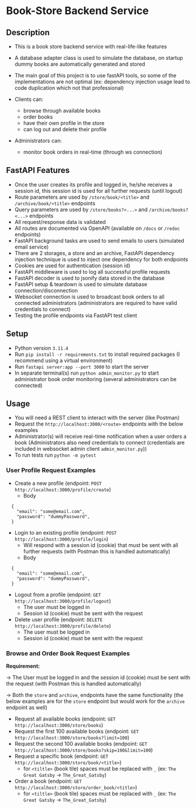 # Book-Store Backend Service
## Description
- This is a book store backend service with real-life-like features
- A database adapter class is used to simulate the database, on startup dummy books are automatically generated and stored
- The main goal of this project is to use fastAPI tools, so some of the implementations are not optimal (ex: dependency injection usage lead to code duplication which not that professional)

- Clients can:
  - browse through available books
  - order books
  - have their own profile in the store
  - can log out and delete their profile
- Administrators can:
  - monitor book orders in real-time (through ws connection)

## FastAPI Features
- Once the user creates its profile and logged in, he/she receives a session id, this session id is used for all further requests (until logout)
- Route parameters are used by `/store/book/<title>` and `/archive/book/<title>` endpoints
- Query parameters are used by `/store/books?<...>` and `/archive/books?<...>` endpoints
- All request/response data is validated
- All routes are documented via OpenAPI (available on `/docs` or `/redoc` endpoints)
- FastAPI background tasks are used to send emails to users (simulated email service)
- There are 2 storages, a store and an archive, FastAPI dependency injection technique is used to inject one dependency for both endpoints
- Cookies are used for authentication (session id)
- FastAPI middleware is used to log all successful profile requests
- FastAPI decoder is used to jsonify data stored in the database
- FastAPI setup & teardown is used to simulate database connection/disconnection
- Websocket connection is used to broadcast book orders to all connected administrators (administrators are required to have valid credentials to connect)
- Testing the profile endpoints via FastAPI test client

## Setup
- Python version `3.11.4`
- Run `pip install -r requirements.txt` to install required packages (I recommend using a virtual environment)
- Run `fastapi server:app --port 3000` to start the server
- In separate terminal(s) run `python admin_monitor.py` to start administrator book order monitoring (several administrators can be connected)

## Usage
- You will need a REST client to interact with the server (like Postman)
- Request the `http://localhost:3000/<route>` endpoints with the below examples
- Administrator(s) will receive real-time notification when a user orders a book (Administrators also need credentials to connect (credentials are included in websocket admin client `admin_monitor.py`))
- To run tests run `python -m pytest`

### User Profile Request Examples
- Create a new profile (endpoint: `POST http://localhost:3000/profile/create`)
  - Body
```
  {
    "email": "some@email.com",
    "password": "dummyPassword",
  }
```
- Login to an existing profile (endpoint: `POST http://localhost:3000/profile/login`)
  - Will respond with a session id (cookie) that must be sent with all further requests (with Postman this is handled automatically)
  - Body
```
  {
    "email": "some@email.com",
    "password": "dummyPassword",
  }
```
- Logout from a profile (endpoint: `GET http://localhost:3000/profile/logout`)
  - The user must be logged in
  - Session id (cookie) must be sent with the request
- Delete user profile (endpoint: `DELETE http://localhost:3000/profile/delete`)
  - The user must be logged in
  - Session id (cookie) must be sent with the request

### Browse and Order Book Request Examples
**Requirement:** 

-> The User must be logged in and the session id (cookie) must be sent with the request (with Postman this is handled automatically)  

-> Both the `store` and `archive`, endpoints have the same functionality (the below examples are for the `store` endpoint but would work for the `archive` endpoint as well)
- Request all available books (endpoint: `GET http://localhost:3000/store/books`)
- Request the first 100 available books (endpoint: `GET http://localhost:3000/store/books?limit=100`)
- Request the second 100 available books (endpoint: `GET http://localhost:3000/store/books?skip=100&limit=100`)
- Request a specific book (endpoint: `GET http://localhost:3000/store/book/<title>`)
  - for `<tiltle>` (book tile) spaces must be replaced with `_` (ex: `The Great Gatsby` -> `The_Great_Gatsby`)
- Order a book (endpoint: `GET http://localhost:3000/store/order_book/<title>`)
  - for `<tiltle>` (book tile) spaces must be replaced with `_` (ex: `The Great Gatsby` -> `The_Great_Gatsby`)
